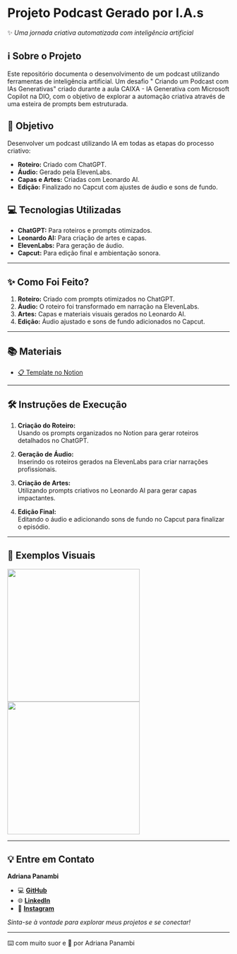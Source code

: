 # **Projeto Podcast Gerado por I.A.s**  
✨ *Uma jornada criativa automatizada com inteligência artificial*  

## **ℹ️ Sobre o Projeto**  
Este repositório documenta o desenvolvimento de um podcast utilizando ferramentas de inteligência artificial. Um desafio "
Criando um Podcast com IAs Generativas" criado durante a aula CAIXA - IA Generativa com Microsoft Copilot na DIO, com o objetivo de explorar a automação criativa através de uma esteira de prompts bem estruturada.  

## **🎯 Objetivo**  
Desenvolver um podcast utilizando IA em todas as etapas do processo criativo:  
- **Roteiro:** Criado com ChatGPT.  
- **Áudio:** Gerado pela ElevenLabs.  
- **Capas e Artes:** Criadas com Leonardo AI.  
- **Edição:** Finalizado no Capcut com ajustes de áudio e sons de fundo.  

## **💻 Tecnologias Utilizadas**  
- **ChatGPT:** Para roteiros e prompts otimizados.  
- **Leonardo AI:** Para criação de artes e capas.  
- **ElevenLabs:** Para geração de áudio.  
- **Capcut:** Para edição final e ambientação sonora.  

---

## **✨ Como Foi Feito?**  
1. **Roteiro:** Criado com prompts otimizados no ChatGPT.  
2. **Áudio:** O roteiro foi transformado em narração na ElevenLabs.  
3. **Artes:** Capas e materiais visuais gerados no Leonardo AI.  
4. **Edição:** Áudio ajustado e sons de fundo adicionados no Capcut.  

---

## **📚 Materiais**  
- [📋 Template no Notion](https://industrious-character-ab1.notion.site/15a4ed32dc1781c28075ff1aac89c90a?v=15a4ed32dc178144b3d1000cb76d3952)  

---

## **🛠️ Instruções de Execução**  
1. **Criação do Roteiro:**  
   Usando os prompts organizados no Notion para gerar roteiros detalhados no ChatGPT.  

2. **Geração de Áudio:**  
   Inserindo os roteiros gerados na ElevenLabs para criar narrações profissionais.  

3. **Criação de Artes:**  
   Utilizando prompts criativos no Leonardo AI para gerar capas impactantes.  

4. **Edição Final:**  
   Editando o áudio e adicionando sons de fundo no Capcut para finalizar o episódio.  

---

## **🤖 Exemplos Visuais**  
<img 
  align="center" 
  margin="10" 
  width="300" 
  src="https://cdn.leonardo.ai/users/d65f8a1a-1a3b-47b4-a11c-d19863718c61/generations/d061a8e0-57e5-4d05-b357-d7ddc5f84715/Leonardo_Phoenix_09_A_dark_and_mysterious_background_inspired_3.jpg" 
/>  
<img 
  align="center" 
  margin="10" 
  width="300" 
  src="https://cdn.leonardo.ai/users/d65f8a1a-1a3b-47b4-a11c-d19863718c61/generations/b5dd0515-e2d8-4367-bc08-9a4ae9c440d8/Leonardo_Phoenix_09_A_dark_and_mystical_background_inspired_by_2.jpg" 
/>  

---

## 💡 **Entre em Contato**  

**Adriana Panambi**  
- 💻 [**GitHub**](https://github.com/panambi)  
- 🌐 [**LinkedIn**](https://www.linkedin.com/in/panambi)  
- 📸 [**Instagram**](https://www.instagram.com/narubapanambi/)  

*Sinta-se à vontade para explorar meus projetos e se conectar!*  

---

⌨️ com muito suor e 💜 por Adriana Panambi  
